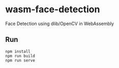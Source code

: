# wasm-face-detection
Face Detection using dlib/OpenCV in WebAssembly

## Run

```
npm install
npm run build
npm run serve
```
